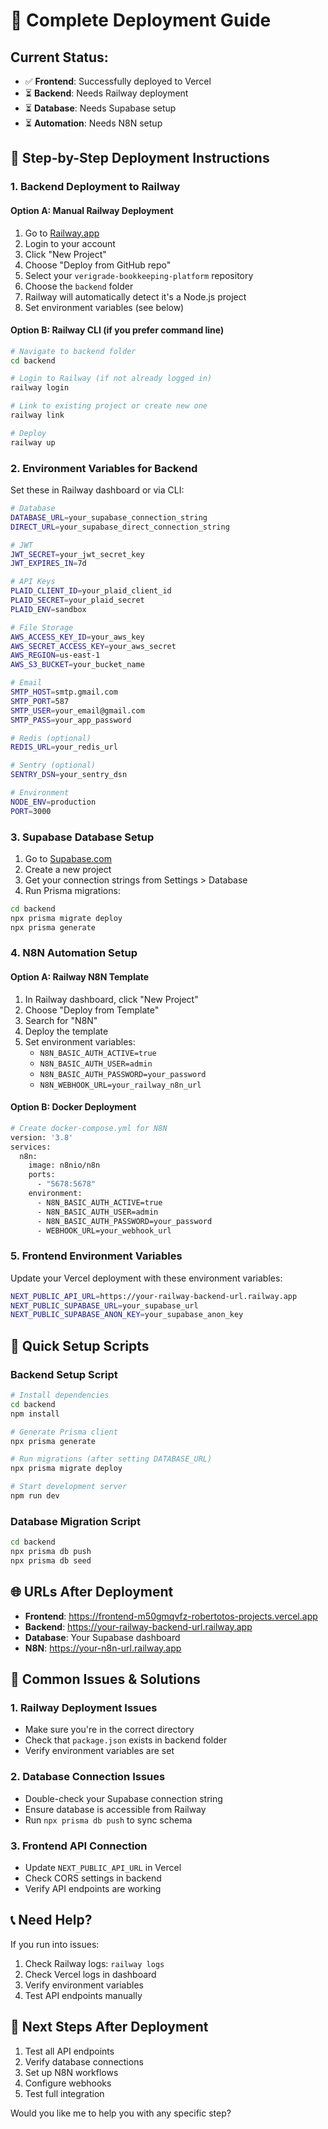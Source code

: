 # 🚀 Complete Deployment Guide

## Current Status:
- ✅ **Frontend**: Successfully deployed to Vercel
- ⏳ **Backend**: Needs Railway deployment
- ⏳ **Database**: Needs Supabase setup
- ⏳ **Automation**: Needs N8N setup

## 🎯 Step-by-Step Deployment Instructions

### 1. Backend Deployment to Railway

#### Option A: Manual Railway Deployment
1. Go to [Railway.app](https://railway.app)
2. Login to your account
3. Click "New Project"
4. Choose "Deploy from GitHub repo"
5. Select your `verigrade-bookkeeping-platform` repository
6. Choose the `backend` folder
7. Railway will automatically detect it's a Node.js project
8. Set environment variables (see below)

#### Option B: Railway CLI (if you prefer command line)
```bash
# Navigate to backend folder
cd backend

# Login to Railway (if not already logged in)
railway login

# Link to existing project or create new one
railway link

# Deploy
railway up
```

### 2. Environment Variables for Backend

Set these in Railway dashboard or via CLI:

```bash
# Database
DATABASE_URL=your_supabase_connection_string
DIRECT_URL=your_supabase_direct_connection_string

# JWT
JWT_SECRET=your_jwt_secret_key
JWT_EXPIRES_IN=7d

# API Keys
PLAID_CLIENT_ID=your_plaid_client_id
PLAID_SECRET=your_plaid_secret
PLAID_ENV=sandbox

# File Storage
AWS_ACCESS_KEY_ID=your_aws_key
AWS_SECRET_ACCESS_KEY=your_aws_secret
AWS_REGION=us-east-1
AWS_S3_BUCKET=your_bucket_name

# Email
SMTP_HOST=smtp.gmail.com
SMTP_PORT=587
SMTP_USER=your_email@gmail.com
SMTP_PASS=your_app_password

# Redis (optional)
REDIS_URL=your_redis_url

# Sentry (optional)
SENTRY_DSN=your_sentry_dsn

# Environment
NODE_ENV=production
PORT=3000
```

### 3. Supabase Database Setup

1. Go to [Supabase.com](https://supabase.com)
2. Create a new project
3. Get your connection strings from Settings > Database
4. Run Prisma migrations:

```bash
cd backend
npx prisma migrate deploy
npx prisma generate
```

### 4. N8N Automation Setup

#### Option A: Railway N8N Template
1. In Railway dashboard, click "New Project"
2. Choose "Deploy from Template"
3. Search for "N8N"
4. Deploy the template
5. Set environment variables:
   - `N8N_BASIC_AUTH_ACTIVE=true`
   - `N8N_BASIC_AUTH_USER=admin`
   - `N8N_BASIC_AUTH_PASSWORD=your_password`
   - `N8N_WEBHOOK_URL=your_railway_n8n_url`

#### Option B: Docker Deployment
```bash
# Create docker-compose.yml for N8N
version: '3.8'
services:
  n8n:
    image: n8nio/n8n
    ports:
      - "5678:5678"
    environment:
      - N8N_BASIC_AUTH_ACTIVE=true
      - N8N_BASIC_AUTH_USER=admin
      - N8N_BASIC_AUTH_PASSWORD=your_password
      - WEBHOOK_URL=your_webhook_url
```

### 5. Frontend Environment Variables

Update your Vercel deployment with these environment variables:

```bash
NEXT_PUBLIC_API_URL=https://your-railway-backend-url.railway.app
NEXT_PUBLIC_SUPABASE_URL=your_supabase_url
NEXT_PUBLIC_SUPABASE_ANON_KEY=your_supabase_anon_key
```

## 🔧 Quick Setup Scripts

### Backend Setup Script
```bash
# Install dependencies
cd backend
npm install

# Generate Prisma client
npx prisma generate

# Run migrations (after setting DATABASE_URL)
npx prisma migrate deploy

# Start development server
npm run dev
```

### Database Migration Script
```bash
cd backend
npx prisma db push
npx prisma db seed
```

## 🌐 URLs After Deployment

- **Frontend**: https://frontend-m50gmqvfz-robertotos-projects.vercel.app
- **Backend**: https://your-railway-backend-url.railway.app
- **Database**: Your Supabase dashboard
- **N8N**: https://your-n8n-url.railway.app

## 🚨 Common Issues & Solutions

### 1. Railway Deployment Issues
- Make sure you're in the correct directory
- Check that `package.json` exists in backend folder
- Verify environment variables are set

### 2. Database Connection Issues
- Double-check your Supabase connection string
- Ensure database is accessible from Railway
- Run `npx prisma db push` to sync schema

### 3. Frontend API Connection
- Update `NEXT_PUBLIC_API_URL` in Vercel
- Check CORS settings in backend
- Verify API endpoints are working

## 📞 Need Help?

If you run into issues:
1. Check Railway logs: `railway logs`
2. Check Vercel logs in dashboard
3. Verify environment variables
4. Test API endpoints manually

## 🎯 Next Steps After Deployment

1. Test all API endpoints
2. Verify database connections
3. Set up N8N workflows
4. Configure webhooks
5. Test full integration

Would you like me to help you with any specific step?






